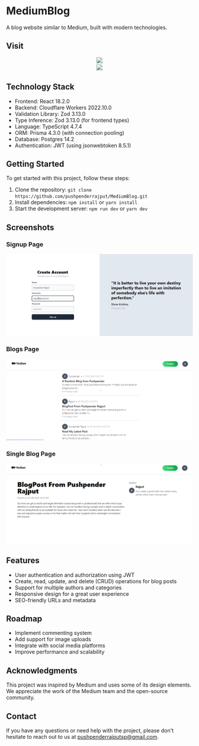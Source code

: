 # MediumBlog

A blog website similar to Medium, built with modern technologies.

## Visit
<div align="center">
<img src="https://media4.giphy.com/media/S7E9wVhK9HWzf5uFE2/giphy.gif">
</div>
<div align="center">
<a href="https://pc-medium-blog.vercel.app/" target="_blank"><img src="https://cdn.pixabay.com/photo/2016/06/29/16/53/click-here-button-1487274_1280.png" height="250px"></a>
</div>

## Technology Stack

* Frontend: React 18.2.0
* Backend: Cloudflare Workers 2022.10.0 
* Validation Library: Zod 3.13.0
* Type Inference: Zod 3.13.0 (for frontend types)
* Language: TypeScript 4.7.4
* ORM: Prisma 4.3.0 (with connection pooling)
* Database: Postgres 14.2
* Authentication: JWT (using jsonwebtoken 8.5.1)

## Getting Started

To get started with this project, follow these steps:

1. Clone the repository: `git clone https://github.com/pushpenderrajput/MediumBlog.git`
2. Install dependencies: `npm install` or `yarn install`
3. Start the development server: `npm run dev` or `yarn dev`

## Screenshots

### Signup Page

![Signup Page](./Screenshots/SignupPage.png)

### Blogs Page

![Blogs Page](./Screenshots/allblogspage.png)

### Single Blog Page

![Single Blog Page](./Screenshots/Singleblog.png)


## Features

* User authentication and authorization using JWT
* Create, read, update, and delete (CRUD) operations for blog posts
* Support for multiple authors and categories
* Responsive design for a great user experience
* SEO-friendly URLs and metadata

## Roadmap

* Implement commenting system
* Add support for image uploads
* Integrate with social media platforms
* Improve performance and scalability

## Acknowledgments

This project was inspired by Medium and uses some of its design elements. We appreciate the work of the Medium team and the open-source community.

## Contact

If you have any questions or need help with the project, please don't hesitate to reach out to us at [pushpenderrajputsp@gmail.com](mailto:pushpenderrajputsp@gmail.com).

